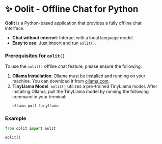 # ✨ Oolit - Offline Chat for Python

**Oolit** is a Python-based application that provides a fully offline chat interface.

- **Chat without internet**: Interact with a local language model.
- **Easy to use**: Just import and run `oolit()`.

### Prerequisites for `oolit()`
To use the `oolit()` offline chat feature, please ensure the following:

1.  **Ollama Installation**: Ollama must be installed and running on your machine. You can download it from [ollama.com](https://ollama.com/).
2.  **TinyLlama Model**: `oolit()` utilizes a pre-trained TinyLlama model. After installing Ollama, pull the TinyLlama model by running the following command in your terminal:
    ```bash
    ollama pull tinyllama
    ```

### Example
```python
from oolit import oolit

oolit()
```
